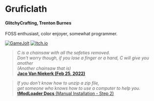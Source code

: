 # Gruficlath 
#### GlitchyCrafting, Trenton Burnes

FOSS enthusiast, color enjoyer, somewhat programmer.

[![GameJolt](https://img.shields.io/badge/Gamejolt-%23a3ff78?style=for-the-badge&logo=gamejolt&logoColor=black)](https://gamejolt.com/@Gruficlath)
[![Itch.io](https://img.shields.io/badge/Itch-%23FF0B34.svg?style=for-the-badge&logo=Itch.io&logoColor=white)](https://gruficlath.itch.io)

> *C is a chainsaw with all the safeties removed.* <br>
> *Don't worry though, if you lose a finger or a hand, C will give you another* <br>
> *(Another chainsaw that is)* <br>
>  [**Jaco Van Niekerk (Feb 25, 2022)**](https://stackoverflow.com/questions/3536153/c-dynamically-growing-array)

> *If you don't know how to unzip a zip file,* <br>
> *get someone who knows how to use a computer to help you.* <br>
> [**tModLoader Docs** (Manual Installation - Step 2)](https://github.com/tModLoader/tModLoader/wiki/tModLoader-guide-for-players#manual-installation)

<!--*Co-founder of [Goofy Ah Productions](https://github.com/Goofy-Ah-Productions)*-->
<!--You should *definitely* go jump [DominicB3](https://github.com/DominicB3). 👍 (Mods, ban this guy!)-->
